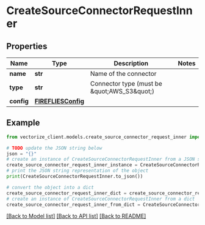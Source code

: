 # CreateSourceConnectorRequestInner


## Properties

Name | Type | Description | Notes
------------ | ------------- | ------------- | -------------
**name** | **str** | Name of the connector | 
**type** | **str** | Connector type (must be \&quot;AWS_S3\&quot;) | 
**config** | [**FIREFLIESConfig**](FIREFLIESConfig.md) |  | 

## Example

```python
from vectorize_client.models.create_source_connector_request_inner import CreateSourceConnectorRequestInner

# TODO update the JSON string below
json = "{}"
# create an instance of CreateSourceConnectorRequestInner from a JSON string
create_source_connector_request_inner_instance = CreateSourceConnectorRequestInner.from_json(json)
# print the JSON string representation of the object
print(CreateSourceConnectorRequestInner.to_json())

# convert the object into a dict
create_source_connector_request_inner_dict = create_source_connector_request_inner_instance.to_dict()
# create an instance of CreateSourceConnectorRequestInner from a dict
create_source_connector_request_inner_from_dict = CreateSourceConnectorRequestInner.from_dict(create_source_connector_request_inner_dict)
```
[[Back to Model list]](../README.md#documentation-for-models) [[Back to API list]](../README.md#documentation-for-api-endpoints) [[Back to README]](../README.md)



